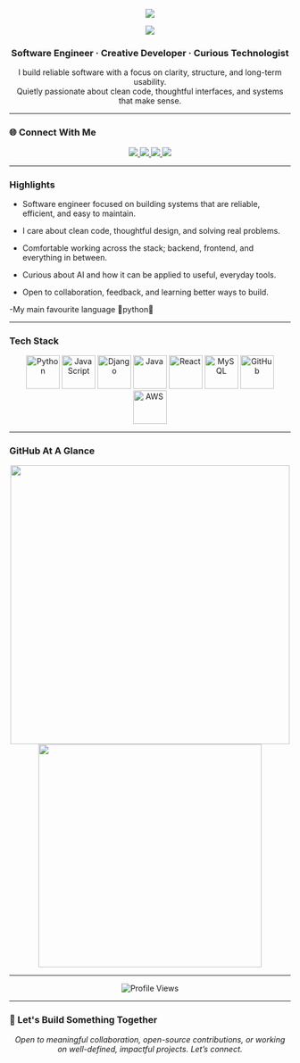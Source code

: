 <p align="center">
  <img src="https://readme-typing-svg.herokuapp.com?color=FFA500&lines=Software+Engineer;Clean+Code+Advocate;Builder+of+Useful+Things" />
</p>


<p align="center">
  <img src="https://img.shields.io/badge/Building%20solutions%20one%20line%20at%20a%20time.-FFA500?style=for-the-badge&logoColor=white&labelColor=000000&color=000000" />
</p>




<h3 align="center">
  <strong>Software Engineer · Creative Developer · Curious Technologist</strong>
</h3>


<p align="center">
  I build reliable software with a focus on clarity, structure, and long-term usability. <br />
  Quietly passionate about clean code, thoughtful interfaces, and systems that make sense.
</p>



---

### 🌐 Connect With Me

<p align="center">
  <a href="https://eduportifolio.netlify.app" target="_blank">
    <img src="https://img.shields.io/badge/Portfolio-%231DA1F2?style=for-the-badge&logo=Portfolio&logoColor=white" />
  </a>
  <a href="https://github.com/Edwinmwangi-44paid" target="_blank">
    <img src="https://img.shields.io/badge/GitHub-%2312100E?style=for-the-badge&logo=github&logoColor=white" />
  </a>
  <a href="https://www.linkedin.com/in/edwin-mwangi-9370b7313?utm_source=share&utm_campaign=share_via&utm_content=profile&utm_medium=android_app" target="_blank">
    <img src="https://img.shields.io/badge/LinkedIn-%230077B5?style=for-the-badge&logo=linkedin&logoColor=white" />
  </a>
  <a href="https://x.com/EduuYT554045?t=BtuftkgODXhyy5Sv6TcdoQ&s=09" target="_blank">
    <img src="https://img.shields.io/badge/X-%231DA1F2?style=for-the-badge&logo=Twitter&logoColor=white" />
  </a>
</p>

---

### Highlights
- Software engineer focused on building systems that are reliable, efficient, and easy to maintain.

- I care about clean code, thoughtful design, and solving real problems.

- Comfortable working across the stack; backend, frontend, and everything in between.

- Curious about AI and how it can be applied to useful, everyday tools.

- Open to collaboration, feedback, and learning better ways to build.

-My main favourite  language  🐍python🐍

---

###  Tech Stack

<p align="center">
  <img src="https://techstack-generator.vercel.app/python-icon.svg" width="60" alt="Python" />
  <img src="https://techstack-generator.vercel.app/js-icon.svg" width="60" alt="JavaScript" />
  <img src="https://techstack-generator.vercel.app/django-icon.svg" width="60" alt="Django" />
  <img src="https://techstack-generator.vercel.app/java-icon.svg" width="60" alt="Java" />
  <img src="https://techstack-generator.vercel.app/react-icon.svg" width="60" alt="React" />
  <img src="https://techstack-generator.vercel.app/mysql-icon.svg" width="60" alt="MySQL" />
  <img src="https://techstack-generator.vercel.app/github-icon.svg" width="60" alt="GitHub" />
  <img src="https://techstack-generator.vercel.app/aws-icon.svg" width="60" alt="AWS" />
</p>

---

### GitHub At A Glance

<p align="center">
  <img width="500" src="https://github-readme-stats.vercel.app/api?username=Edwinmwangi-44paid&show_icons=true&theme=transparent" />
  <img width="400" src="https://github-readme-stats.vercel.app/api/top-langs/?username=Edwinmwangi-44paid&layout=compact&theme=transparent" />
</p>



---

<p align="center">
  <img src="https://komarev.com/ghpvc/?username=Edwinmwangi-44paid&style=for-the-badge&color=orange" alt="Profile Views"/>
</p>

---

### 💬 Let's Build Something Together

<p align="center"><em>Open to meaningful collaboration, open-source contributions, or working on well-defined, impactful projects. Let’s connect.</em></p>